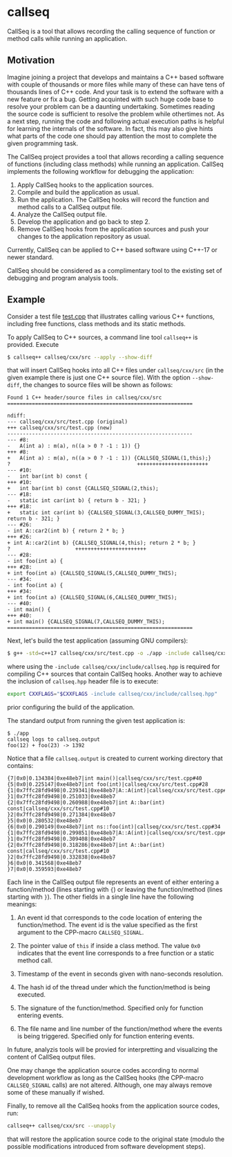 # callseq

CallSeq is a tool that allows recording the calling sequence of
function or method calls while running an application.

## Motivation

Imagine joining a project that develops and maintains a C++ based
software with couple of thousands or more files while many of these
can have tens of thousands lines of C++ code. And your task is to
extend the software with a new feature or fix a bug.  Getting
acquinted with such huge code base to resolve your problem can be a
daunting undertaking. Sometimes reading the source code is sufficient
to resolve the problem while othertimes not. As a next step, running
the code and following actual execution paths is helpful for learning
the internals of the software. In fact, this may also give hints what
parts of the code one should pay attention the most to complete the
given programming task.

The CallSeq project provides a tool that allows recording a calling
sequence of functions (including class methods) while running an
application. CallSeq implements the following workflow for debugging
the application:

1. Apply CallSeq hooks to the application sources.
2. Compile and build the application as usual.
3. Run the application. The CallSeq hooks will record the function and
   method calls to a CallSeq output file.
4. Analyze the CallSeq output file.
5. Develop the application and go back to step 2.
6. Remove CallSeq hooks from the application sources and push your
   changes to the application repository as usual.

Currently, CallSeq can be applied to C++ based software using C++-17
or newer standard.

CallSeq should be considered as a complimentary tool to the existing
set of debugging and program analysis tools.

## Example

Consider a test file [test.cpp](callseq/cxx/src/test.cpp) that
illustrates calling various C++ functions, including free functions,
class methods and its static methods.

To apply CallSeq to C++ sources, a command line tool `callseq++` is
provided. Execute

```bash
$ callseq++ callseq/cxx/src --apply --show-diff
```

that will insert CallSeq hooks into all C++ files under
`callseq/cxx/src` (in the given example there is just one C++ source
file). With the option `--show-diff`, the changes to source files will
be shown as follows:

```
Found 1 C++ header/source files in callseq/cxx/src
============================================================

ndiff:
--- callseq/cxx/src/test.cpp (original)
+++ callseq/cxx/src/test.cpp (new)
------------------------------------------------------------
--- #8:
-   A(int a) : m(a), n((a > 0 ? -1 : 1)) {}
+++ #8:
+   A(int a) : m(a), n((a > 0 ? -1 : 1)) {CALLSEQ_SIGNAL(1,this);}
?                                         +++++++++++++++++++++++
--- #10:
-   int bar(int b) const {
+++ #10:
+   int bar(int b) const {CALLSEQ_SIGNAL(2,this);
--- #18:
-   static int car(int b) { return b - 321; }
+++ #18:
+   static int car(int b) {CALLSEQ_SIGNAL(3,CALLSEQ_DUMMY_THIS); return b - 321; }
--- #26:
- int A::car2(int b) { return 2 * b; }
+++ #26:
+ int A::car2(int b) {CALLSEQ_SIGNAL(4,this); return 2 * b; }
?                     +++++++++++++++++++++++
--- #28:
- int foo(int a) {
+++ #28:
+ int foo(int a) {CALLSEQ_SIGNAL(5,CALLSEQ_DUMMY_THIS);
--- #34:
- int foo(int a) {
+++ #34:
+ int foo(int a) {CALLSEQ_SIGNAL(6,CALLSEQ_DUMMY_THIS);
--- #40:
- int main() {
+++ #40:
+ int main() {CALLSEQ_SIGNAL(7,CALLSEQ_DUMMY_THIS);
============================================================
```

Next, let's build the test application (assuming GNU compilers):

```bash
$ g++ -std=c++17 callseq/cxx/src/test.cpp -o ./app -include callseq/cxx/include/callseq.hpp
```

where using the `-include callseq/cxx/include/callseq.hpp` is required
for compiling C++ sources that contain CallSeq hooks. Another way to
achieve the inclusion of `callseq.hpp` header file is to execute:

```bash
export CXXFLAGS="$CXXFLAGS -include callseq/cxx/include/callseq.hpp"
```
prior configuring the build of the application.

The standard output from running the given test application is:

```
$ ./app
callseq logs to callseq.output
foo(12) + foo(23) -> 1392
```

Notice that a file `callseq.output` is created to current working
directory that contains:

```
{7|0x0|0.134384|0xe48eb7|int main()|callseq/cxx/src/test.cpp#40
{5|0x0|0.225147|0xe48eb7|int foo(int)|callseq/cxx/src/test.cpp#28
{1|0x7ffc28fd9498|0.239341|0xe48eb7|A::A(int)|callseq/cxx/src/test.cpp#8
}1|0x7ffc28fd9498|0.251033|0xe48eb7
{2|0x7ffc28fd9498|0.260988|0xe48eb7|int A::bar(int) const|callseq/cxx/src/test.cpp#10
}2|0x7ffc28fd9498|0.271384|0xe48eb7
}5|0x0|0.280532|0xe48eb7
{6|0x0|0.290149|0xe48eb7|int ns::foo(int)|callseq/cxx/src/test.cpp#34
{1|0x7ffc28fd9498|0.299851|0xe48eb7|A::A(int)|callseq/cxx/src/test.cpp#8
}1|0x7ffc28fd9498|0.309408|0xe48eb7
{2|0x7ffc28fd9498|0.318286|0xe48eb7|int A::bar(int) const|callseq/cxx/src/test.cpp#10
}2|0x7ffc28fd9498|0.332838|0xe48eb7
}6|0x0|0.341568|0xe48eb7
}7|0x0|0.359593|0xe48eb7
```

Each line in the CallSeq output file represents an event of either
entering a function/method (lines starting with `{`) or leaving the
function/method (lines starting with `}`). The other fields in a
single line have the following meanings:

1. An event id that corresponds to the code location of entering the
   function/method. The event id is the value specified as the first
   argument to the CPP-macro `CALLSEQ_SIGNAL`.

2. The pointer value of `this` if inside a class method. The value
   `0x0` indicates that the event line corresponds to a free function
   or a static method call.

3. Timestamp of the event in seconds given with nano-seconds
   resolution.

4. The hash id of the thread under which the function/method is being
   executed.

5. The signature of the function/method. Specified only for function
   entering events.

6. The file name and line number of the function/method where the
   events is being triggered. Specified only for function entering
   events.

In future, analyzis tools will be provied for interpretting and
visualizing the content of CallSeq output files.

One may change the application source codes according to normal
development workflow as long as the CallSeq hooks (the CPP-macro
`CALLSEQ_SIGNAL` calls) are not altered. Although, one may always
remove some of these manually if wished.

Finally, to remove all the CallSeq hooks from the application source
codes, run:

```bash
callseq++ callseq/cxx/src --unapply
```

that will restore the application source code to the original state
(modulo the possible modifications introduced from software
development steps).
